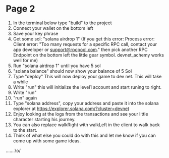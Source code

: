 # Page 2



1) In the terminal below type "build" to the project 
2) Connect your wallet on the bottom left 
3) Save your key phrase 
4) Get some sol: "solana airdrop 1" (If you get this error: 
Process error: Client error: "Too many requests for a specific RPC call, contact your app developer or support@rpcpool.com."
then pick another RPC Endpoint on the bottom left the little gear symbol. devnet_achemy works well for me)
5) Run "solana airdrop 1" until you have 5 sol 
6) "solana balance" should now show your balance of 5 Sol
7) Type "deploy" This will now deploy your game to dev net. This will take a while
8) Write "run" this will initialize the level1 account and start runing to right.
8) Write "run"
8) "run" again
9) Type "solana address", copy your address and paste it into the solana explorer at https://explorer.solana.com/?cluster=devnet
10) Enjoy looking at the logs from the transactions and see your little character starting his journey. 
11) You can also replace walkRight with walkLeft in the client to walk back to the start.
12) Think of what else you could do with this and let me know if you can come up with some game ideas. 


.......\o/